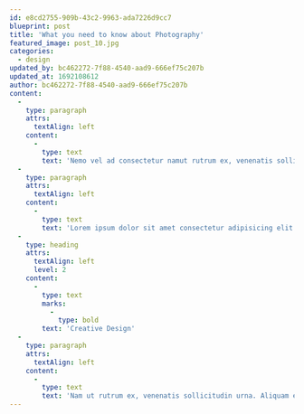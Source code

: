 ```yaml
---
id: e8cd2755-909b-43c2-9963-ada7226d9cc7
blueprint: post
title: 'What you need to know about Photography'
featured_image: post_10.jpg
categories:
  - design
updated_by: bc462272-7f88-4540-aad9-666ef75c207b
updated_at: 1692108612
author: bc462272-7f88-4540-aad9-666ef75c207b
content:
  -
    type: paragraph
    attrs:
      textAlign: left
    content:
      -
        type: text
        text: 'Nemo vel ad consectetur namut rutrum ex, venenatis sollicitudin urna. Aliquam erat volutpat. Integer eu ipsum sem. Ut bibendum lacus vestibulum maximus suscipit. Quisque vitae nibh iaculis neque blandit euismod.'
  -
    type: paragraph
    attrs:
      textAlign: left
    content:
      -
        type: text
        text: 'Lorem ipsum dolor sit amet consectetur adipisicing elit. Nemo vel ad consectetur ut aperiam. Itaque eligendi natus aperiam? Excepturi repellendus consequatur quibusdam optio expedita praesentium est adipisci dolorem ut eius!'
  -
    type: heading
    attrs:
      textAlign: left
      level: 2
    content:
      -
        type: text
        marks:
          -
            type: bold
        text: 'Creative Design'
  -
    type: paragraph
    attrs:
      textAlign: left
    content:
      -
        type: text
        text: 'Nam ut rutrum ex, venenatis sollicitudin urna. Aliquam erat volutpat. Integer eu ipsum sem. Ut bibendum lacus vestibulum maximus suscipit. Quisque vitae nibh iaculis neque blandit euismod.'
---
```

